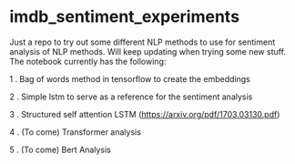 # imdb_sentiment_experiments
Just a repo to try out some different NLP methods to use for sentiment analysis of NLP methods. Will keep updating when trying some new stuff. The notebook currently has the following:

1 . Bag of words method in tensorflow to create the embeddings

2 . Simple lstm to serve as a reference for the sentiment analysis

3 . Structured self attention LSTM (https://arxiv.org/pdf/1703.03130.pdf)

4 . (To come) Transformer analysis

5 . (To come) Bert Analysis
